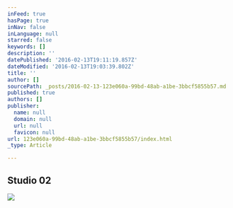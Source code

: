 ```yaml
---
inFeed: true
hasPage: true
inNav: false
inLanguage: null
starred: false
keywords: []
description: ''
datePublished: '2016-02-13T19:11:19.857Z'
dateModified: '2016-02-13T19:03:39.802Z'
title: ''
author: []
sourcePath: _posts/2016-02-13-123e060a-99bd-48ab-a1be-3bbcf5855b57.md
published: true
authors: []
publisher:
  name: null
  domain: null
  url: null
  favicon: null
url: 123e060a-99bd-48ab-a1be-3bbcf5855b57/index.html
_type: Article

---
```

## Studio 02
![](https://s3-us-west-2.amazonaws.com/the-grid-img/p/1ef38d764f4df0207f832bc1881eebb3c5d1e2cb.png)